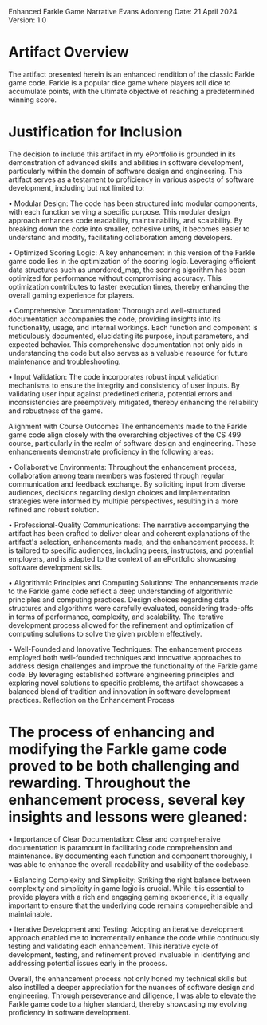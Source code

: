 Enhanced Farkle Game Narrative
Evans Adonteng
Date: 21 April 2024
Version: 1.0 

# Artifact Overview
The artifact presented herein is an enhanced rendition of the classic Farkle game code. Farkle is a popular dice game where players roll dice to accumulate points, with the ultimate objective of reaching a predetermined winning score. 

# Justification for Inclusion
The decision to include this artifact in my ePortfolio is grounded in its demonstration of advanced skills and abilities in software development, particularly within the domain of software design and engineering. This artifact serves as a testament to proficiency in various aspects of software development, including but not limited to:

•	Modular Design: The code has been structured into modular components, with each function serving a specific purpose. This modular design approach enhances code readability, maintainability, and scalability. By breaking down the code into smaller, cohesive units, it becomes easier to understand and modify, facilitating collaboration among developers.

•	Optimized Scoring Logic: A key enhancement in this version of the Farkle game code lies in the optimization of the scoring logic. Leveraging efficient data structures such as unordered_map, the scoring algorithm has been optimized for performance without compromising accuracy. This optimization contributes to faster execution times, thereby enhancing the overall gaming experience for players.

•	Comprehensive Documentation: Thorough and well-structured documentation accompanies the code, providing insights into its functionality, usage, and internal workings. Each function and component is meticulously documented, elucidating its purpose, input parameters, and expected behavior. This comprehensive documentation not only aids in understanding the code but also serves as a valuable resource for future maintenance and troubleshooting.

•	Input Validation: The code incorporates robust input validation mechanisms to ensure the integrity and consistency of user inputs. By validating user input against predefined criteria, potential errors and inconsistencies are preemptively mitigated, thereby enhancing the reliability and robustness of the game.

Alignment with Course Outcomes
The enhancements made to the Farkle game code align closely with the overarching objectives of the CS 499 course, particularly in the realm of software design and engineering. These enhancements demonstrate proficiency in the following areas:

•	Collaborative Environments: Throughout the enhancement process, collaboration among team members was fostered through regular communication and feedback exchange. By soliciting input from diverse audiences, decisions regarding design choices and implementation strategies were informed by multiple perspectives, resulting in a more refined and robust solution.

•	Professional-Quality Communications: The narrative accompanying the artifact has been crafted to deliver clear and coherent explanations of the artifact's selection, enhancements made, and the enhancement process. It is tailored to specific audiences, including peers, instructors, and potential employers, and is adapted to the context of an ePortfolio showcasing software development skills.

•	Algorithmic Principles and Computing Solutions: The enhancements made to the Farkle game code reflect a deep understanding of algorithmic principles and computing practices. Design choices regarding data structures and algorithms were carefully evaluated, considering trade-offs in terms of performance, complexity, and scalability. The iterative development process allowed for the refinement and optimization of computing solutions to solve the given problem effectively.

•	Well-Founded and Innovative Techniques: The enhancement process employed both well-founded techniques and innovative approaches to address design challenges and improve the functionality of the Farkle game code. By leveraging established software engineering principles and exploring novel solutions to specific problems, the artifact showcases a balanced blend of tradition and innovation in software development practices.
Reflection on the Enhancement Process

# The process of enhancing and modifying the Farkle game code proved to be both challenging and rewarding. Throughout the enhancement process, several key insights and lessons were gleaned:

•	Importance of Clear Documentation: Clear and comprehensive documentation is paramount in facilitating code comprehension and maintenance. By documenting each function and component thoroughly, I was able to enhance the overall readability and usability of the codebase.

•	Balancing Complexity and Simplicity: Striking the right balance between complexity and simplicity in game logic is crucial. While it is essential to provide players with a rich and engaging gaming experience, it is equally important to ensure that the underlying code remains comprehensible and maintainable.

•	Iterative Development and Testing: Adopting an iterative development approach enabled me to incrementally enhance the code while continuously testing and validating each enhancement. This iterative cycle of development, testing, and refinement proved invaluable in identifying and addressing potential issues early in the process.

Overall, the enhancement process not only honed my technical skills but also instilled a deeper appreciation for the nuances of software design and engineering. Through perseverance and diligence, I was able to elevate the Farkle game code to a higher standard, thereby showcasing my evolving proficiency in software development.


